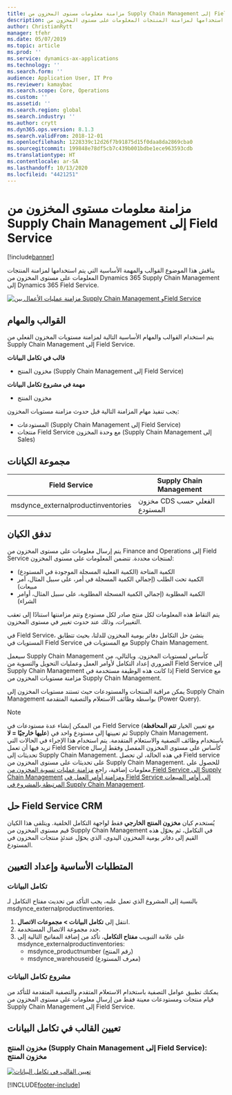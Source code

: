```yaml
---
title: مزامنة معلومات مستوى المخزون من Supply Chain Management إلى Field Service
description: يناقش هذا الموضوع القوالب والمهمة الأساسية التي يتم استخدامها لمزامنة المنتجات المعلومات على مستوى المخزون من Dynamics 365 Supply Chain Management إلى Dynamics 365 Field Service.
author: ChristianRytt
manager: tfehr
ms.date: 05/07/2019
ms.topic: article
ms.prod: ''
ms.service: dynamics-ax-applications
ms.technology: ''
ms.search.form: ''
audience: Application User, IT Pro
ms.reviewer: kamaybac
ms.search.scope: Core, Operations
ms.custom: ''
ms.assetid: ''
ms.search.region: global
ms.search.industry: ''
ms.author: crytt
ms.dyn365.ops.version: 8.1.3
ms.search.validFrom: 2018-12-01
ms.openlocfilehash: 1228339c12d26f7b91875d15f0daa8da2869cba0
ms.sourcegitcommit: 199848e78df5cb7c439b001bdbe1ece963593cdb
ms.translationtype: HT
ms.contentlocale: ar-SA
ms.lasthandoff: 10/13/2020
ms.locfileid: "4421251"
---
```

# <a name="synchronize-inventory-level-information-from-supply-chain-management-to-field-service"></a>مزامنة معلومات مستوى المخزون من Supply Chain Management إلى Field Service 

[!include[banner](../includes/banner.md)]

يناقش هذا الموضوع القوالب والمهمة الأساسية التي يتم استخدامها لمزامنة المنتجات المعلومات على مستوى المخزون من Dynamics 365 Supply Chain Management إلى Dynamics 365 Field Service.

[![مزامنة عمليات الأعمال بين Supply Chain Management وField Service](./media/FSOnHandOW.png)](./media/FSOnHandOW.png)

## <a name="templates-and-tasks"></a>القوالب والمهام
يتم استخدام القوالب والمهام الأساسية التالية لمزامنة مستويات المخزون الفعلي من Supply Chain Management إلى Field Service.

**قالب في تكامل البيانات**
- مخزون المنتج (Supply Chain Management إلى Field Service)
  
**مهمة في مشروع تكامل البيانات**
- مخزون المنتج

يجب تنفيذ مهام المزامنة التالية قبل حدوث مزامنة مستويات المخزون:
- المستودعات (Supply Chain Management إلى Field Service) 
- منتجات Field Service مع وحدة المخزون (Supply Chain Management إلى Sales) 

## <a name="entity-set"></a>مجموعة الكيانات

| Field Service                      | Supply Chain Management                |
|------------------------------------|----------------------------------------|
| msdynce_externalproductinventories | مخزون CDS الفعلي حسب المستودع     |

## <a name="entity-flow"></a>تدفق الكيان
يتم إرسال معلومات على مستوى المخزون من Finance and Operations إلى Field Service لمنتجات محددة. تتضمن المعلومات على مستوى المخزون: 
- الكمية المتاحة‬ (الكمية الفعلية المسجلة الموجودة في المستودع)
- الكمية تحت الطلب‬ (إجمالي الكمية المسجلة في أمر، على سبيل المثال، أمر مبيعات)
- الكمية المطلوبة‬‬ (إجمالي الكمية المسجلة المطلوبة‬، على سبيل المثال، أوامر الشراء)

يتم التقاط هذه المعلومات لكل منتج صادر لكل مستودع وتتم مزامنتها استنادًا إلى تعقب التغييرات، وذلك عند حدوث تغيير في مستوى المخزون.

في Field Service، ينشئ حل التكامل دفاتر يومية المخزون للدلتا، بحيث تتطابق المستويات في Field Service مع المستويات في Supply Chain Management.

سيعمل Supply Chain Management كأساس لمستويات المخزون. وبالتالي، من الضروري إعداد التكامل لأوامر العمل وعمليات التحويل والتسوية من Field Service إلى Supply Chain Management إذا كانت هذه الوظيفة مستخدمة في Field Service مع مزامنة مستويات المخزون من Supply Chain Management.

يمكن مراقبة المنتجات والمستودعات حيث تستند مستويات المخزون إلى Supply Chain Management بواسطة وظائف الاستعلام والتصفية المتقدمة (Power Query).

> [!NOTE]
> من الممكن إنشاء عدة مستودعات في Field Service (مع تعيين الخيار **تتم المحافظة عليها خارجيًا = لا**) ثم تعيينها إلى مستودع واحد في Supply Chain Management، باستخدام وظائف التصفية والاستعلام المتقدمة. يتم استخدام هذا الإجراء في الحالات التي تريد فيها أن تعمل Field Service كأساس على مستوى المخزون المفصل وفقط إرسال تحديثات إلى Supply Chain Management. في هذه الحالة، لن تحصل Field service على تحديثات على مستوى المخزون من Supply Chain Management. للحصول على معلومات إضافية، راجع [مزامنة عمليات تسوية المخزون من Field Service إلى Supply Chain Management](https://docs.microsoft.com/dynamics365/unified-operations/supply-chain/sales-marketing/synchronize-inventory-adjustments) و[مزامنة أوامر العمل في Field Service إلى أوامر المبيعات المرتبطة بالمشروع في Supply Chain Management](https://docs.microsoft.com/dynamics365/unified-operations/supply-chain/sales-marketing/field-service-work-order).

## <a name="field-service-crm-solution"></a>حل Field Service CRM
يُستخدم كيان **مخزون المنتج الخارجي** فقط لواجهة التكامل الخلفية. ويتلقى هذا الكيان قيم مستوى المخزون من Supply Chain Management في التكامل، ثم يحوّل هذه القيم إلى دفاتر يومية المخزون اليدوي، الذي يحوّل عندئذٍ منتجات المخزون في المستودع.

## <a name="prerequisites-and-mapping-setup"></a>المتطلبات الأساسية وإعداد التعيين

### <a name="data-integration"></a>تكامل البيانات
بالنسبة إلى المشروع الذي تعمل علبه، يجب التأكد من تحديث مفتاح التكامل لـ msdynce_externalproductinventories.
1.  انتقل إلى **تكامل البيانات > مجموعات الاتصال**.
2.  حدد مجموعة الاتصال المستخدمة.
3.  على علامة التبويب **مفتاح التكامل‬**، تأكد من إضافة المفاتيح التالية إلى msdynce_externalproductinventories:
      - msdynce_productnumber (رقم المنتج)
      - msdynce_warehouseid (معرف المستودع)
      
### <a name="data-integration-project"></a>مشروع تكامل البيانات
يمكنك تطبيق عوامل التصفية باستخدام الاستعلام المتقدم والتصفية المتقدمة للتأكد من قيام منتجات ومستودعات معينة فقط من إرسال معلومات على مستوى المخزون من Supply Chain Management إلى Field Service.

## <a name="template-mapping-in-data-integration"></a>تعيين القالب في تكامل البيانات

### <a name="product-inventory-supply-chain-management-to-field-service-product-inventory"></a>مخزون المنتج (Supply Chain Management إلى Field Service): مخزون المنتج

[![تعيين القالب في تكامل البيانات](./media/FSinventoryLevel1.png)](./media/FSinventoryLevel1.png)


[!INCLUDE[footer-include](../../includes/footer-banner.md)]